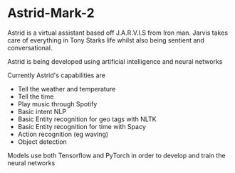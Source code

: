 # Astrid-Mark-2

Astrid is a virtual assistant based off J.A.R.V.I.S from Iron man. Jarvis takes care of everything in Tony Starks life whilst also being sentient and conversational.

Astrid is being developed using artificial intelligence and neural networks

Currently Astrid's capabilities are
- Tell the weather and temperature
- Tell the time
- Play music through Spotify
- Basic intent NLP
- Basic Entity recognition for geo tags with NLTK
- Basic Entity recognition for time with Spacy
- Action recognition (eg waving)
- Object detection

Models use both Tensorflow and PyTorch in order to develop and train the neural networks

